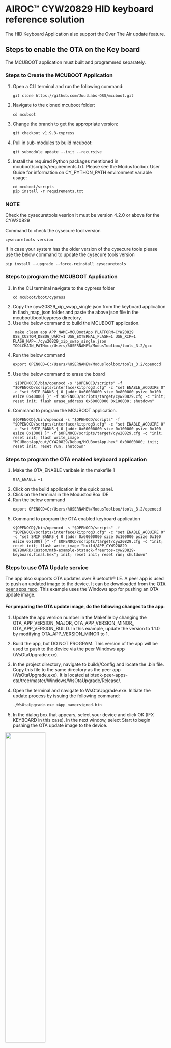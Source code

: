 # AIROC&trade; CYW20829 HID keyboard reference solution

The HID Keyboard Application also support the Over The Air update feature.

## Steps to enable the OTA on the Key board
The MCUBOOT application must built and programmed separately.

### Steps to Create the MCUBOOT Application

1. Open a CLI terminal and run the following command:
   ```
   git clone https://github.com/JuulLabs-OSS/mcuboot.git
   ```
2. Navigate to the cloned mcuboot folder:
   ```
   cd mcuboot
   ```
3. Change the branch to get the appropriate version:
   ```
   git checkout v1.9.3-cypress
   ```
4. Pull in sub-modules to build mcuboot:
   ```
   git submodule update --init --recursive
   ```
5. Install the required Python packages mentioned in mcuboot/scripts/requirements.txt. Please see the ModusToolbox User Guide for information on CY_PYTHON_PATH environment variable usage:
   ```
   cd mcuboot/scripts
   pip install -r requirements.txt
   ```
### NOTE
Check the cysecuretools vesrion it must be version 4.2.0 or above for the CYW20829

   Command to check the cysecure tool version

   ```
   cysecuretools version
   ```

If in case your system has the older version of the cysecure tools please use the below command to update the cysecure tools version
   ```
   pip install --upgrade --force-reinstall cysecuretools
   ```

### Steps to program the MCUBOOT Application

1. In the CLI terminal navigate to the cypress folder
   ```
   cd mcuboot/boot/cypress
   ```
2. Copy the cyw20829_xip_swap_single.json from the keyboard application in flash_map_json folder and  paste the above json file in the mcuboot/boot/cypress directory.
3. Use the below command to build the MCUBOOT application.
   ```
    make clean app APP_NAME=MCUBootApp PLATFORM=CYW20829 USE_CUSTOM_DEBUG_UART=1 USE_EXTERNAL_FLASH=1 USE_XIP=1 FLASH_MAP=./cyw20829_xip_swap_single.json TOOLCHAIN_PATH=c:/Users/%USERNAME%/ModusToolbox/tools_3.2/gcc
    ```
4. Run the below command 
   ```
   export OPENOCD=C:/Users/%USERNAME%/ModusToolbox/tools_3.2/openocd
   ```
5. Use the below command to erase the board
   ```
    ${OPENOCD}/bin/openocd -s "$OPENOCD/scripts" -f "$OPENOCD/scripts/interface/kitprog3.cfg" -c "set ENABLE_ACQUIRE 0" -c "set SMIF_BANKS { 0 {addr 0x60000000 size 0x800000 psize 0x100 esize 0x40000} }" -f $OPENOCD/scripts/target/cyw20829.cfg -c "init; reset init; flash erase_address 0x60000000 0x100000; shutdown"
    ```
6. Command to program the MCUBOOT application.
   ```
   ${OPENOCD}/bin/openocd -s "$OPENOCD/scripts" -f "$OPENOCD/scripts/interface/kitprog3.cfg" -c "set ENABLE_ACQUIRE 0" -c "set SMIF_BANKS { 0 {addr 0x60000000 size 0x100000 psize 0x100 esize 0x1000} }" -f $OPENOCD/scripts/target/cyw20829.cfg -c "init; reset init; flash write_image "MCUBootApp/out/CYW20829/Debug/MCUBootApp.hex" 0x00000000; init; reset init; reset run; shutdown"
   ```
### Steps to program the OTA enabled keyboard application
1. Make the OTA_ENABLE varibale in the makefile 1
   ```
   OTA_ENABLE =1
   ```
2. Click on the build application in the quick panel.
3. Click on the terminal in the ModustoolBox IDE
4. Run the below command 
   ```
   export OPENOCD=C:/Users/%USERNAME%/ModusToolbox/tools_3.2/openocd
   ```
5. Command to program the OTA enabled keyboard application
   ```
   ${OPENOCD}/bin/openocd -s "$OPENOCD/scripts" -f "$OPENOCD/scripts/interface/kitprog3.cfg" -c "set ENABLE_ACQUIRE 0" -c "set SMIF_BANKS { 0 {addr 0x60000000 size 0x100000 psize 0x100 esize 0x1000} }" -f $OPENOCD/scripts/target/cyw20829.cfg -c "init; reset init; flash write_image "build/APP_CYW920829-KEYBOARD/Custom/mtb-example-btstack-freertos-cyw20829-keyboard.final.hex"; init; reset init; reset run; shutdown"
   ```

### Steps to use OTA Update service
The app also supports OTA updates over Bluetooth® LE. A peer app is used to push an updated image to the device. It can be downloaded from the [OTA peer apps repo](https://github.com/Infineon/btsdk-peer-apps-ota). This example uses the Windows app for pushing an OTA update image.


#### For preparing the OTA update image, do the following changes to the app:
1. Update the app version number in the Makefile by changing the OTA_APP_VERSION_MAJOR, OTA_APP_VERSION_MINOR,, OTA_APP_VERSION_BUILD. In this example, update the version to 1.1.0 by modifying OTA_APP_VERSION_MINOR to 1.

2. Build the app, but DO NOT PROGRAM. This version of the app will be used to push to the device via the peer Windows app (WsOtaUpgrade.exe).

3. In the project directory, navigate to build/<TARGET>/Config and locate the .bin file. Copy this file to the same directory as the peer app (WsOtaUpgrade.exe). It is located at btsdk-peer-apps-ota/tree/master/Windows/WsOtaUpgrade/Release/<System Type>.

4. Open the terminal and navigate to WsOtaUpgrade.exe. Initiate the update process by issuing the following command:
   ```
   ./WsOtaUpgrade.exe <App_name>signed.bin
   ```
5. In the dialog box that appears, select your device and click OK (IFX KEYBOARD in this case). In the next window, select Start to begin pushing the OTA update image to the device.

 <img src="../images/ws-select.png" width="50%">

 **WsOtaUpgrade app start**

<img src="../images/ws-start.png" width="50%">

You can monitor the progress on the Windows peer app via the progress bar or via the device terminal, which prints the percentage of download completed.

**WsOtaUpgrade progress bar**

<img src="../images/ws-firmware.png" width="50%">

**Download progress display on the terminal**

<img src="../images/ws-uart.png" width="100%">

**MCUboot reboot on download finish**

<img src="../images/ws-done.png" width="50%">

<img src="../images/ws-boot-up.png" width="100%">

© Cypress Semiconductor Corporation, 2022. This document is the property of Cypress Semiconductor Corporation, an Infineon Technologies company, and its affiliates ("Cypress").  This document, including any software or firmware included or referenced in this document ("Software"), is owned by Cypress under the intellectual property laws and treaties of the United States and other countries worldwide.  Cypress reserves all rights under such laws and treaties and does not, except as specifically stated in this paragraph, grant any license under its patents, copyrights, trademarks, or other intellectual property rights.  If the Software is not accompanied by a license agreement and you do not otherwise have a written agreement with Cypress governing the use of the Software, then Cypress hereby grants you a personal, non-exclusive, nontransferable license (without the right to sublicense) (1) under its copyright rights in the Software (a) for Software provided in source code form, to modify and reproduce the Software solely for use with Cypress hardware products, only internally within your organization, and (b) to distribute the Software in binary code form externally to end users (either directly or indirectly through resellers and distributors), solely for use on Cypress hardware product units, and (2) under those claims of Cypress’s patents that are infringed by the Software (as provided by Cypress, unmodified) to make, use, distribute, and import the Software solely for use with Cypress hardware products.  Any other use, reproduction, modification, translation, or compilation of the Software is prohibited.
<br />
TO THE EXTENT PERMITTED BY APPLICABLE LAW, CYPRESS MAKES NO WARRANTY OF ANY KIND, EXPRESS OR IMPLIED, WITH REGARD TO THIS DOCUMENT OR ANY SOFTWARE OR ACCOMPANYING HARDWARE, INCLUDING, BUT NOT LIMITED TO, THE IMPLIED WARRANTIES OF MERCHANTABILITY AND FITNESS FOR A PARTICULAR PURPOSE.  No computing device can be absolutely secure.  Therefore, despite security measures implemented in Cypress hardware or software products, Cypress shall have no liability arising out of any security breach, such as unauthorized access to or use of a Cypress product. CYPRESS DOES NOT REPRESENT, WARRANT, OR GUARANTEE THAT CYPRESS PRODUCTS, OR SYSTEMS CREATED USING CYPRESS PRODUCTS, WILL BE FREE FROM CORRUPTION, ATTACK, VIRUSES, INTERFERENCE, HACKING, DATA LOSS OR THEFT, OR OTHER SECURITY INTRUSION (collectively, "Security Breach").  Cypress disclaims any liability relating to any Security Breach, and you shall and hereby do release Cypress from any claim, damage, or other liability arising from any Security Breach.  In addition, the products described in these materials may contain design defects or errors known as errata which may cause the product to deviate from published specifications. To the extent permitted by applicable law, Cypress reserves the right to make changes to this document without further notice. Cypress does not assume any liability arising out of the application or use of any product or circuit described in this document. Any information provided in this document, including any sample design information or programming code, is provided only for reference purposes.  It is the responsibility of the user of this document to properly design, program, and test the functionality and safety of any application made of this information and any resulting product.  "High-Risk Device" means any device or system whose failure could cause personal injury, death, or property damage.  Examples of High-Risk Devices are weapons, nuclear installations, surgical implants, and other medical devices.  "Critical Component" means any component of a High-Risk Device whose failure to perform can be reasonably expected to cause, directly or indirectly, the failure of the High-Risk Device, or to affect its safety or effectiveness.  Cypress is not liable, in whole or in part, and you shall and hereby do release Cypress from any claim, damage, or other liability arising from any use of a Cypress product as a Critical Component in a High-Risk Device. You shall indemnify and hold Cypress, including its affiliates, and its directors, officers, employees, agents, distributors, and assigns harmless from and against all claims, costs, damages, and expenses, arising out of any claim, including claims for product liability, personal injury or death, or property damage arising from any use of a Cypress product as a Critical Component in a High-Risk Device. Cypress products are not intended or authorized for use as a Critical Component in any High-Risk Device except to the limited extent that (i) Cypress’s published data sheet for the product explicitly states Cypress has qualified the product for use in a specific High-Risk Device, or (ii) Cypress has given you advance written authorization to use the product as a Critical Component in the specific High-Risk Device and you have signed a separate indemnification agreement.
<br />
Cypress, the Cypress logo, and combinations thereof, WICED, ModusToolbox, PSoC, CapSense, EZ-USB, F-RAM, and Traveo are trademarks or registered trademarks of Cypress or a subsidiary of Cypress in the United States or in other countries. For a more complete list of Cypress trademarks, visit www.infineon.com. Other names and brands may be claimed as property of their respective owners.
